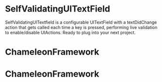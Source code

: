 # SelfValidatingUITextField

SelfValidatingUITextfield is a configurable UITextField with a textDidChange action that gets called each time a key is pressed, performing live validation to enable/disable UIActions. Ready to plug into your next project.
# ChameleonFramework
# ChameleonFramework
